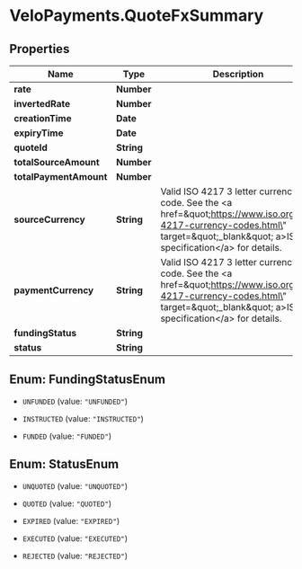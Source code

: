 # VeloPayments.QuoteFxSummary

## Properties

Name | Type | Description | Notes
------------ | ------------- | ------------- | -------------
**rate** | **Number** |  | 
**invertedRate** | **Number** |  | [optional] 
**creationTime** | **Date** |  | 
**expiryTime** | **Date** |  | [optional] 
**quoteId** | **String** |  | 
**totalSourceAmount** | **Number** |  | 
**totalPaymentAmount** | **Number** |  | 
**sourceCurrency** | **String** | Valid ISO 4217 3 letter currency code. See the &lt;a href&#x3D;\&quot;https://www.iso.org/iso-4217-currency-codes.html\&quot; target&#x3D;\&quot;_blank\&quot; a&gt;ISO specification&lt;/a&gt; for details. | 
**paymentCurrency** | **String** | Valid ISO 4217 3 letter currency code. See the &lt;a href&#x3D;\&quot;https://www.iso.org/iso-4217-currency-codes.html\&quot; target&#x3D;\&quot;_blank\&quot; a&gt;ISO specification&lt;/a&gt; for details. | 
**fundingStatus** | **String** |  | 
**status** | **String** |  | 



## Enum: FundingStatusEnum


* `UNFUNDED` (value: `"UNFUNDED"`)

* `INSTRUCTED` (value: `"INSTRUCTED"`)

* `FUNDED` (value: `"FUNDED"`)





## Enum: StatusEnum


* `UNQUOTED` (value: `"UNQUOTED"`)

* `QUOTED` (value: `"QUOTED"`)

* `EXPIRED` (value: `"EXPIRED"`)

* `EXECUTED` (value: `"EXECUTED"`)

* `REJECTED` (value: `"REJECTED"`)





